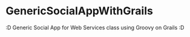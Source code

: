 # GenericSocialAppWithGrails

:D Generic Social App for Web Services class using Groovy on Grails :D
